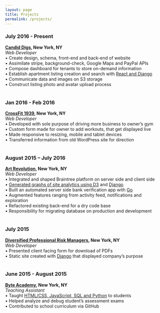 ```yaml
---
layout: page
title: Projects
permalink: /projects/
---
```



<h3>July 2016 - Present</h3>
<b><a href='/candiddigs/'>Candid Digs</a>, New York, NY</b>
<br>
<i>Web Developer</i>
<br>
•	Create design, schema, front-end and back-end of website
<br>
•	Assimilate stripe, background-check, Google Maps and PayPal APIs
<br>
•	Compose dashboard for tenants to store on-demand information
<br>
•	Establish apartment listing creation and search with <a href='/languages/'>React and Django</a>
<br>
•	Communicate data and images on S3 storage
<br>
•	Construct listing photo and avatar upload process
<br><br>
<h3>Jan 2016 - Feb 2016</h3>
<b><a href='/crossfit1939/'>CrossFit 1939</a>, New York, NY</b>
<br>
<i>Web Developer</i>
<br>
•	Developed with sole purpose of driving more business to owner’s gym
<br>
•	Custom form made for owner to add workouts, that get displayed live
<br>
•	Made responsive to resizing, mobile and tablet devices
<br>
•	Transferred information from old WordPress site for direction
<br><br>
<h3>August 2015 – July 2016</h3>
<b><a href='https://artrevolution.com'>Art Revolution</a>, New York, NY</b>
<br>
<i>Web Developer</i>
<br>
•	Integrated and shaped Braintree platform on server side and client side
<br>
•	<a href='/d3post/'>Generated graphs of site analytics using D3</a> and <a href='/languages/'>Django</a>
<br>
•	Built an automated server side bank verification app with <a href='/languages/'>Go</a>
<br>
•	Augmented features ranging from activity feed, notifications and exploration
<br>
•	Refactored existing back-end for a dry code base
<br>
•	Responsibility for migrating database on production and development
<br><br>
<h3>July 2015</h3>
<b><a href='http://divprof.ddns.net'>Diversified Professional Risk Managers</a>, New York, NY</b>
<br>
<i>Web Developer</i>
<br>
•	Presented client facing form for download of PDFs
<br>
•	Static site created with <a href='/languages/'>Django</a> that displayed company’s purpose
<br><br>
<h3>June 2015 - August 2015</h3>
<b><a href='http://byteacademy.co/courses/'>Byte Academy</a>, New York, NY</b>
<br>
<i>Teaching Assistant</i>
<br>
•	Taught <a href='/languages/'>HTML/CSS, JavaScript, SQL and Python</a> to students
<br>
•	Helped analyze and debug student’s assessment exams
<br>
•	Contributed to school curriculum via GitHub
